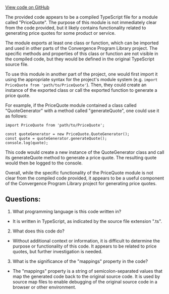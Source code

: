 [View code on GitHub](https://github.com/convergence-rfq/convergence-program-library/rfq/js/generated/types/PriceQuote.js.map)

The provided code appears to be a compiled TypeScript file for a module called "PriceQuote". The purpose of this module is not immediately clear from the code provided, but it likely contains functionality related to generating price quotes for some product or service.

The module exports at least one class or function, which can be imported and used in other parts of the Convergence Program Library project. The specific methods and properties of this class or function are not visible in the compiled code, but they would be defined in the original TypeScript source file.

To use this module in another part of the project, one would first import it using the appropriate syntax for the project's module system (e.g. `import PriceQuote from 'path/to/PriceQuote'`). Then, they could create an instance of the exported class or call the exported function to generate a price quote.

For example, if the PriceQuote module contained a class called "QuoteGenerator" with a method called "generateQuote", one could use it as follows:

```
import PriceQuote from 'path/to/PriceQuote';

const quoteGenerator = new PriceQuote.QuoteGenerator();
const quote = quoteGenerator.generateQuote();
console.log(quote);
```

This code would create a new instance of the QuoteGenerator class and call its generateQuote method to generate a price quote. The resulting quote would then be logged to the console.

Overall, while the specific functionality of the PriceQuote module is not clear from the compiled code provided, it appears to be a useful component of the Convergence Program Library project for generating price quotes.
## Questions: 
 1. What programming language is this code written in?
- It is written in TypeScript, as indicated by the source file extension ".ts".

2. What does this code do?
- Without additional context or information, it is difficult to determine the purpose or functionality of this code. It appears to be related to price quotes, but further investigation is needed.

3. What is the significance of the "mappings" property in the code?
- The "mappings" property is a string of semicolon-separated values that map the generated code back to the original source code. It is used by source map files to enable debugging of the original source code in a browser or other environment.